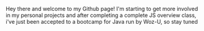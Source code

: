 Hey there and welcome to my Github page!
I'm starting to get more involved in my personal projects and
after completing a complete JS overview class, i've just been accepted to a bootcamp for Java run by Woz-U, so stay tuned


